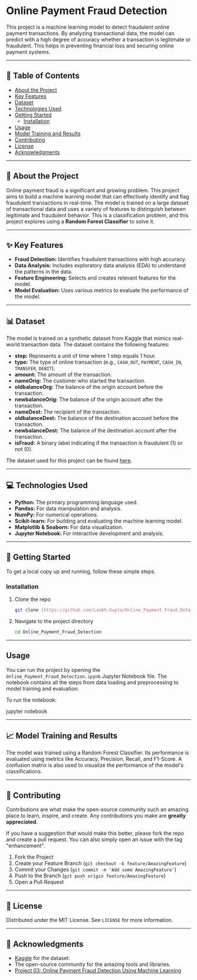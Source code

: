 # Online Payment Fraud Detection

This project is a machine learning model to detect fraudulent online payment transactions. By analyzing transactional data, the model can predict with a high degree of accuracy whether a transaction is legitimate or fraudulent. This helps in preventing financial loss and securing online payment systems.

***

## 📜 Table of Contents
* [About the Project](#-about-the-project)
* [Key Features](#-key-features)
* [Dataset](#-dataset)
* [Technologies Used](#-technologies-used)
* [Getting Started](#-getting-started)
  * [Installation](#installation)
* [Usage](#-usage)
* [Model Training and Results](#-model-training-and-results)
* [Contributing](#-contributing)
* [License](#-license)
* [Acknowledgments](#-acknowledgments)

***

## 📖 About the Project

Online payment fraud is a significant and growing problem. This project aims to build a machine learning model that can effectively identify and flag fraudulent transactions in real-time. The model is trained on a large dataset of transactional data and uses a variety of features to distinguish between legitimate and fraudulent behavior. This is a classification problem, and this project explores using a **Random Forest Classifier** to solve it.

***

## ✨ Key Features

* **Fraud Detection:** Identifies fraudulent transactions with high accuracy.
* **Data Analysis:** Includes exploratory data analysis (EDA) to understand the patterns in the data.
* **Feature Engineering:** Selects and creates relevant features for the model.
* **Model Evaluation:** Uses various metrics to evaluate the performance of the model.

***

## 📊 Dataset

The model is trained on a synthetic dataset from Kaggle that mimics real-world transaction data. The dataset contains the following features:

* **step:** Represents a unit of time where 1 step equals 1 hour.
* **type:** The type of online transaction (e.g., `CASH_OUT`, `PAYMENT`, `CASH_IN`, `TRANSFER`, `DEBIT`).
* **amount:** The amount of the transaction.
* **nameOrig:** The customer who started the transaction.
* **oldbalanceOrg:** The balance of the origin account before the transaction.
* **newbalanceOrig:** The balance of the origin account after the transaction.
* **nameDest:** The recipient of the transaction.
* **oldbalanceDest:** The balance of the destination account before the transaction.
* **newbalanceDest:** The balance of the destination account after the transaction.
* **isFraud:** A binary label indicating if the transaction is fraudulent (1) or not (0).

The dataset used for this project can be found [here](https://www.kaggle.com/datasets/jainilcoder/online-payment-fraud-detection).

***

## 💻 Technologies Used

* **Python:** The primary programming language used.
* **Pandas:** For data manipulation and analysis.
* **NumPy:** For numerical operations.
* **Scikit-learn:** For building and evaluating the machine learning model.
* **Matplotlib & Seaborn:** For data visualization.
* **Jupyter Notebook:** For interactive development and analysis.

***

## 🚀 Getting Started

To get a local copy up and running, follow these simple steps.

### Installation

1.  Clone the repo
    ```sh
    git clone [https://github.com/Laabh-Gupta/Online_Payment_Fraud_Detection.git](https://github.com/Laabh-Gupta/Online_Payment_Fraud_Detection.git)
    ```
2.  Navigate to the project directory
    ```sh
    cd Online_Payment_Fraud_Detection
    ```

***

## Usage

You can run the project by opening the `Online_Payment_Fraud_Detection.ipynb` Jupyter Notebook file. The notebook contains all the steps from data loading and preprocessing to model training and evaluation.

To run the notebook:

jupyter notebook
***

## 📈 Model Training and Results

The model was trained using a Random Forest Classifier. Its performance is evaluated using metrics like Accuracy, Precision, Recall, and F1-Score. A confusion matrix is also used to visualize the performance of the model's classifications.

***

## 🤝 Contributing

Contributions are what make the open-source community such an amazing place to learn, inspire, and create. Any contributions you make are **greatly appreciated**.

If you have a suggestion that would make this better, please fork the repo and create a pull request. You can also simply open an issue with the tag "enhancement".

1.  Fork the Project
2.  Create your Feature Branch (`git checkout -b feature/AmazingFeature`)
3.  Commit your Changes (`git commit -m 'Add some AmazingFeature'`)
4.  Push to the Branch (`git push origin feature/AmazingFeature`)
5.  Open a Pull Request

***

## 📄 License

Distributed under the MIT License. See `LICENSE` for more information.

***

## 🙏 Acknowledgments

* [Kaggle](https://www.kaggle.com/) for the dataset.
* The open-source community for the amazing tools and libraries.
* [Project 03: Online Payment Fraud Detection Using Machine Learning](https://www.youtube.com/watch?v=C3fr3UMgLDo)